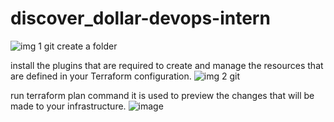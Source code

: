 # discover_dollar-devops-intern
![img 1 git](https://github.com/KOMAL729/discover_dollar-devops-intern/assets/72347182/a116d9d6-44e0-4842-820d-006047df8490)
create a folder 

install the plugins that are required to create and manage the resources that are defined in your Terraform configuration.
![img 2 git](https://github.com/KOMAL729/discover_dollar-devops-intern/assets/72347182/281c3f83-84d9-4bfd-932a-f5d3a9595c88)

run terraform plan command it is used to preview the changes that will be made to your infrastructure.
![image](https://github.com/KOMAL729/discover_dollar-devops-intern/assets/72347182/8ccb43be-81db-45c6-bbdd-e2079ed2e048)
